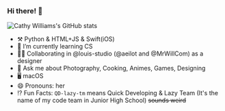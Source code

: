 ### Hi there! 👋

![Cathy Williams's GitHub stats](https://github-readme-stats.vercel.app/api?username=QD-lazy-tm&show_icons=true&theme=buefy)

- ⚒️ Python & HTML+JS & Swift(iOS)
- 🌱 I’m currently learning CS
- 👩‍💻 Collaborating in @louis-studio (@aeilot and @MrWillCom) as a designer
- 💬 Ask me about Photography, Cooking, Animes, Games, Designing
- 🖥 macOS
- 😄 Pronouns: her
- ⁉️ Fun Facts: `QD-lazy-tm` means Quick Developing & Lazy Team (It's the name of my code team in Junior High School) ~~sounds weird~~
